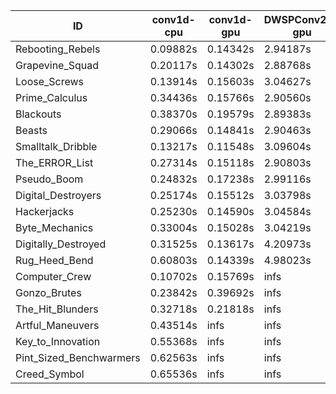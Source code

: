 |ID|conv1d-cpu|conv1d-gpu|DWSPConv2D-gpu|gemm-gpu|avg|
|-|-|-|-|-|-|
|Rebooting_Rebels|0.09882s|0.14342s|2.94187s|1.70793s|1.22301s|
|Grapevine_Squad|0.20117s|0.14302s|2.88768s|1.73282s|1.24117s|
|Loose_Screws|0.13914s|0.15603s|3.04627s|1.79348s|1.28373s|
|Prime_Calculus|0.34436s|0.15766s|2.90560s|1.73019s|1.28445s|
|Blackouts|0.38370s|0.19579s|2.89383s|1.71218s|1.29637s|
|Beasts|0.29066s|0.14841s|2.90463s|1.90276s|1.31161s|
|Smalltalk_Dribble|0.13217s|0.11548s|3.09604s|1.92583s|1.31738s|
|The_ERROR_List|0.27314s|0.15118s|2.90803s|1.96163s|1.32350s|
|Pseudo_Boom|0.24832s|0.17238s|2.99116s|1.93579s|1.33691s|
|Digital_Destroyers|0.25174s|0.15512s|3.03798s|1.90347s|1.33708s|
|Hackerjacks|0.25230s|0.14590s|3.04584s|1.96684s|1.35272s|
|Byte_Mechanics|0.33004s|0.15028s|3.04219s|1.91226s|1.35869s|
|Digitally_Destroyed|0.31525s|0.13617s|4.20973s|2.48495s|1.78652s|
|Rug_Heed_Bend|0.60803s|0.14339s|4.98023s|4.34881s|2.52011s|
|Computer_Crew|0.10702s|0.15769s|infs|4.38052s|infs|
|Gonzo_Brutes|0.23842s|0.39692s|infs|4.37071s|infs|
|The_Hit_Blunders|0.32718s|0.21818s|infs|1.92495s|infs|
|Artful_Maneuvers|0.43514s|infs|infs|4.44709s|infs|
|Key_to_Innovation|0.55368s|infs|infs|4.46638s|infs|
|Pint_Sized_Benchwarmers|0.62563s|infs|infs|4.47595s|infs|
|Creed_Symbol|0.65536s|infs|infs|4.43694s|infs|
